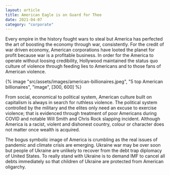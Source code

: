 ```yaml
---
layout: article
title: American Eagle is on Guard for Thee
date: 2021-04-07
category: "corporate"
---
```


Every empire in the history fought wars to steal but America has perfected the art of boosting the economy through war, consistently. For the credit of war driven economy, American corporations have looted the planet for profit because war is a profitable business. In order for the America to operate without loosing credibility, Hollywood maintained the status quo culture of violence through feeding lies to Americans and to those fans of American violence.

<!-- excerpt -->

{% image "src/assets/images/american-billionaires.jpeg", "5 top American billionaires", "image", [300, 600] %}

From social, economical to political system, American culture built on capitalism is always in search for ruthless violence. The political system controlled by the military and the elites only need an excuse to exercise violence; that is evidenced through treatment of poor Americans during COVID and notable Will Smith and Chris Rock slapping incident. Although America is a racist, violent and dishonest country, colour or character does not matter once wealth is acquired.

The bogus symbolic image of America is crumbling as the real issues of pandemic and climate crisis are emerging. Ukraine war may be over soon but people of Ukraine are unlikely to recover from the debt trap diplomacy of United States. To really stand with Ukraine is to demand IMF to cancel all debts immediately so that children of Ukraine are protected from American oligarchy.
